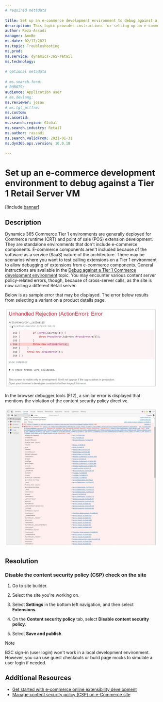 ```yaml
---
# required metadata

title: Set up an e-commerce development environment to debug against a Tier 1 Retail Server VM
description: This topic provides instructions for setting up an e-commerce development environment to debug against a tier 1 Retail Server VM. 
author: Reza-Assadi
manager: AnnBe
ms.date: 02/17/2021
ms.topic: Troubleshooting
ms.prod: 
ms.service: dynamics-365-retail
ms.technology: 

# optional metadata

# ms.search.form: 
# ROBOTS: 
audience: Application user
# ms.devlang: 
ms.reviewer: josaw
# ms.tgt_pltfrm: 
ms.custom: 
ms.assetid: 
ms.search.region: Global
ms.search.industry: Retail
ms.author: rassadi
ms.search.validFrom: 2021-01-31
ms.dyn365.ops.version: 10.0.18

---
```


# Set up an e-commerce development environment to debug against a Tier 1 Retail Server VM

[!include [banner](../../includes/banner.md)]

## Description
Dynamics 365 Commerce Tier 1 environments are generally deployed for Commerce runtime (CRT) and point of sale (POS) extension development. They are standalone environments that don't include e-commerce components. E-commerce components aren't included because of the software as a service (SaaS) nature of the architecture. 
There may be scenarios where you want to test calling extensions on a Tier 1 environment to allow debugging of extensions from e-commerce components. General instructions are available in the [Debug against a Tier 1 Commerce development environment](https://docs.microsoft.com/dynamics365/commerce/e-commerce-extensibility/debug-tier-1) topic. You may encounter various content server policy-related errors, though, because of cross-server calls, as the site is now calling a different Retail server.

Below is as sample error that may be displayed. The error below results from selecting a variant on a product details page.

![example error](media/unhandled-rejection-error.jpg)

In the browser debugger tools (F12), a similar error is displayed that mentions the violation of the content security policy directive.

![debugger tools error](media/debugger-tools-error.JPG)

## Resolution

### Disable the content security policy (CSP) check on the site

1. Go to site builder.

1. Select the site you're working on.

1. Select **Settings** in the bottom left navigation, and then select **Extensions**.

1. On the **Content security policy** tab, select **Disable content security policy**.

1. Select **Save and publish**.

> [!NOTE]
> B2C sign-in (user login) won't work in a local development environment. However, you can use guest checkouts or build page mocks to simulate a user login if needed. 

## Additional Resources
- [Get started with e-commerce online extensibility development](../e-commerce-extensibility/sdk-getting-started.md)
- [Manage content security policy (CSP) on e-Commerce site](../manage-csp.md)
